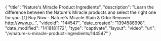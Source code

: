 {
    "title": "Nature's Miracle Product Ingredients",
    "description": "Learn the difference between the Nature's Miracle products and select the right one for you. [1] Buy Now - Nature's Miracle Stain & Odor Remover http:\/\/www.p...",
    "videoid": "144547",
    "date_created": "1394588998",
    "date_modified": "1418181172",
    "type": "captivate",
    "layout": "video",
    "url": "\/v\/nature-s-miracle-product-ingredients\/144547"
}